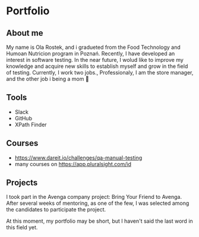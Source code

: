 # Portfolio
## About me

My name is Ola Rostek, and i gradueted from the Food Technology and Humoan Nutricion program in Poznań. Recently, I have developed an interest in software testing. In the near future, I wolud like to improve my knowledge and acquire new skills to establish myself and grow in the field of testing. Currently, I work two jobs., Professionaly, I am the store manager, and the other job i being a mom 🙂

## Tools

 - Slack
 - GitHub
 - XPath Finder

## Courses

- https://www.dareit.io/challenges/qa-manual-testing
- many courses on https://app.pluralsight.com/id

## Projects

I took part in the Avenga company project: Bring Your Friend to Avenga. After several weeks of mentoring, as one of the few, I was selected among the candidates to participate the project.


At this moment, my portfolio may be short, but I haven't said the last word in this field yet.
